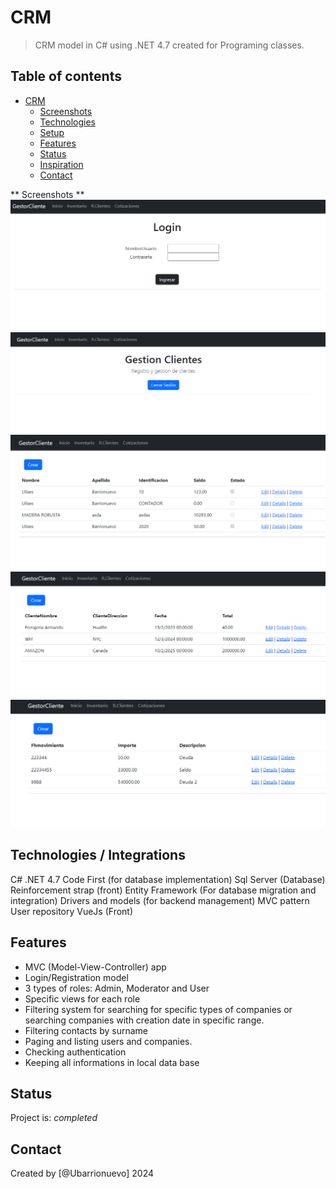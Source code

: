 # CRM

> CRM model in C# using .NET 4.7 created for Programing classes.

## Table of contents
- [CRM](#crm)
  - [Screenshots](#screenshots)
  - [Technologies](#technologies)
  - [Setup](#setup)
  - [Features](#features)
  - [Status](#status)
  - [Inspiration](#inspiration)
  - [Contact](#contact)




** Screenshots **
![Login](/img/login.png)
![Pantalla Principal](/img/pantallaprincipal.png)
![inventario](/img/inventario.png)
![Cotizaciones](/img/cotizaciones.png)
![Clientes](/img/Clientes.png)

## Technologies / Integrations
C#
.NET 4.7
Code First (for database implementation)
Sql Server (Database)
Reinforcement strap (front)
Entity Framework (For database migration and integration)
Drivers and models (for backend management)
MVC pattern
User repository
VueJs (Front)

## Features

* MVC (Model-View-Controller) app
* Login/Registration model
* 3 types of roles: Admin, Moderator and User
* Specific views for each role
* Filtering system for searching for specific types of companies or searching companies with creation date in specific range.
* Filtering contacts by surname
* Paging and listing users and companies.
* Checking authentication
* Keeping all informations in local data base

## Status
Project is: _completed_


## Contact
Created by [@Ubarrionuevo] 2024
